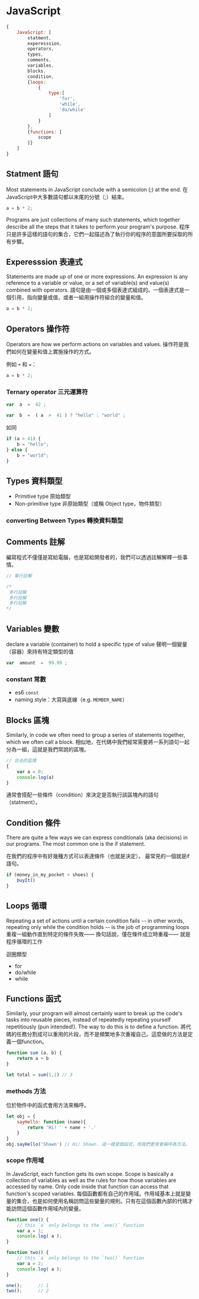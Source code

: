 # JavaScript
```js
{
    JavaScript: [
        statment,
        experesssion,
        operators,
        types,
        comments,
        variables,
        blocks,
        condition,
        {loops:
            {
                type:[
                    'for',
                    'while',
                    'do/while'
                ]
            }
        },
        {functions: [
            scope
        ]}
    ]
}
```


## Statment 語句
Most statements in JavaScript conclude with a semicolon (;) at the end.
在JavaScript中大多數語句都以末尾的分號（;）結束。
```js
a = b * 2;
```

Programs are just collections of many such statements, which together describe all the steps that it takes to perform your program's purpose.
程序只是許多這樣的語句的集合，它們一起描述為了執行你的程序的意圖所要採取的所有步驟。


## Experesssion 表達式
Statements are made up of one or more expressions. An expression is any reference to a variable or value, or a set of variable(s) and value(s) combined with operators.
語句是由一個或多個表達式組成的。一個表達式是一個引用，指向變量或值，或者一組用操作符組合的變量和值。
```js
a = b * 2;
```

## Operators 操作符
Operators are how we perform actions on variables and values. 
操作符是我們如何在變量和值上實施操作的方式。

例如 `+` 和 `=`：
```js
a = b * 2;
```

### Ternary operator 三元運算符
```js
var  a  =  42 ;

var  b  =  ( a  >  41 ) ? "hello" : "world" ;
```
如同
```js
if (a > 41) { 
    b = "hello"; 
} else { 
    b = "world"; 
}
```

## Types 資料類型
- Primitive type 原始類型
- Non-primitive type 非原始類型（或稱 Object type，物件類型）

### converting Between Types 轉換資料類型

## Comments 註解
編寫程式不僅僅是寫給電腦，也是寫給開發者的，我們可以透過註解解釋一些事情。

```js
// 單行註解

/*
 多行註解
 多行註解
 多行註解
*/
```

## Variables 變數
declare a variable (container) to hold a specific type of value
聲明一個變量（容器）來持有特定類型的值

```js
var  amount  =  99.99 ;
```
### constant 常數
- es6 `const`
- naming style：大寫與底線（e.g. `MEMBER_NAME`）

## Blocks 區塊
Similarly, in code we often need to group a series of statements together, which we often call a block.
相似地，在代碼中我們經常需要將一系列語句一起分為一組，這就是我們常說的區塊。

```js
// 合法的區塊
{
    var a = 0;
    console.log(a)
}
```
通常會搭配一些條件（condition）來決定是否執行該區塊內的語句（statment）。

## Condition 條件
There are quite a few ways we can express conditionals (aka decisions) in our programs.
The most common one is the if statement.

在我們的程序中有好幾種方式可以表達條件（也就是決定）。
最常見的一個就是if語句。

```js
if (money_in_my_pocket > shoes) {
    buyIt()
}
```

## Loops 循環
Repeating a set of actions until a certain condition fails -- in other words, repeating only while the condition holds -- is the job of programming loops
重複一組動作直到特定的條件失敗—— 換句話說，僅在條件成立時重複—— 就是程序循環的工作

迴圈類型
- for
- do/while
- while

## Functions 函式
Similarly, your program will almost certainly want to break up the code's tasks into reusable pieces, instead of repeatedly repeating yourself repetitiously (pun intended!). The way to do this is to define a function.
將代碼的任務分割成可以重用的片段，而不是頻繁地多次重複自己。這麼做的方法是定義一個function。

```js
function sum (a, b) {
    return a + b
}

let total = sum(1,2) // 3
```
### methods 方法
位於物件中的函式會用方法來稱呼。
```js
let obj = {
    sayHello: function (name){
        return 'Hi! ' + name + '.'
    }
}
obj.sayHello('Shawn') // Hi! Shawn. 這一樣是個函式，但我們更常會稱呼為方法。
```

### scope 作用域
In JavaScript, each function gets its own scope. Scope is basically a collection of variables as well as the rules for how those variables are accessed by name. Only code inside that function can access that function's scoped variables.
每個函數都有自己的作用域。作用域基本上就是變量的集合，也是如何使用名稱訪問這些變量的規則。只有在這個函數內部的代碼才能訪問這個函數作用域內的變量。

```js
function one() {
	// this `a` only belongs to the `one()` function
	var a = 1;
	console.log( a );
}

function two() {
	// this `a` only belongs to the `two()` function
	var a = 2;
	console.log( a );
}

one();		// 1
two();		// 2
```